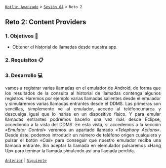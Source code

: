 [`Kotlin Avanzado`](../../Readme.md) > [`Sesión 04`](../Readme.md) > `Reto 2` 

## Reto 2: Content Providers

<div style="text-align: justify;">




### 1. Objetivos :dart:

* Obtener el historial de llamadas desde nuestra app.

### 2. Requisitos :clipboard:



### 3. Desarrollo :computer:

vamos a registrar varias llamadas en el emulador de Android, de forma que los resultados de la consulta al historial de llamadas contenga algunos registros. Haremos por ejemplo varias llamadas salientes desde el emulador y simularemos varias llamadas entrantes desde el DDMS. Las primeras son sencillas, simplemente ve al emulador, accede al teléfono,marca y descuelga igual que lo harías en un dispositivo físico. Y para emular llamadas entrantes podremos hacerlo una vez más desde Eclipse, accediendo a la vista del DDMS. En esta vista, si accedemos a la sección «*Emulator Control*» veremos un apartado llamado «*Telephony Actions*«. Desde éste, podemos introducir un número de teléfono origen cualquiera y pulsar el botón «*Call*» para conseguir que nuestro emulador reciba una llamada entrante. Sin aceptar la llamada en elemulador pulsaremos «Hang Up» para teminar la llamada simulando así una llamada perdida.



[`Anterior`](../Ejemplo-02) | [`Siguiente`](../Proyecto)      

</div>